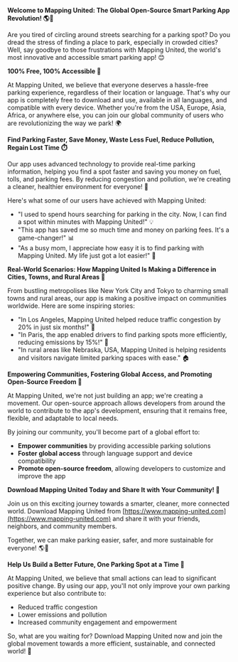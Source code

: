 **Welcome to Mapping United: The Global Open-Source Smart Parking App Revolution! 🌎🚗**

Are you tired of circling around streets searching for a parking spot? Do you dread the stress of finding a place to park, especially in crowded cities? Well, say goodbye to those frustrations with Mapping United, the world's most innovative and accessible smart parking app! 😊

**100% Free, 100% Accessible 🌈**

At Mapping United, we believe that everyone deserves a hassle-free parking experience, regardless of their location or language. That's why our app is completely free to download and use, available in all languages, and compatible with every device. Whether you're from the USA, Europe, Asia, Africa, or anywhere else, you can join our global community of users who are revolutionizing the way we park! 🌍

**Find Parking Faster, Save Money, Waste Less Fuel, Reduce Pollution, Regain Lost Time ⏱️**

Our app uses advanced technology to provide real-time parking information, helping you find a spot faster and saving you money on fuel, tolls, and parking fees. By reducing congestion and pollution, we're creating a cleaner, healthier environment for everyone! 🌿

Here's what some of our users have achieved with Mapping United:

*   "I used to spend hours searching for parking in the city. Now, I can find a spot within minutes with Mapping United!" 💡
*   "This app has saved me so much time and money on parking fees. It's a game-changer!" 📊
*   "As a busy mom, I appreciate how easy it is to find parking with Mapping United. My life just got a lot easier!" 👧

**Real-World Scenarios: How Mapping United Is Making a Difference in Cities, Towns, and Rural Areas 🌆**

From bustling metropolises like New York City and Tokyo to charming small towns and rural areas, our app is making a positive impact on communities worldwide. Here are some inspiring stories:

*   "In Los Angeles, Mapping United helped reduce traffic congestion by 20% in just six months!" 🚗
*   "In Paris, the app enabled drivers to find parking spots more efficiently, reducing emissions by 15%!" 🌸
*   "In rural areas like Nebraska, USA, Mapping United is helping residents and visitors navigate limited parking spaces with ease." 🏠

**Empowering Communities, Fostering Global Access, and Promoting Open-Source Freedom 🌟**

At Mapping United, we're not just building an app; we're creating a movement. Our open-source approach allows developers from around the world to contribute to the app's development, ensuring that it remains free, flexible, and adaptable to local needs.

By joining our community, you'll become part of a global effort to:

*   **Empower communities** by providing accessible parking solutions
*   **Foster global access** through language support and device compatibility
*   **Promote open-source freedom**, allowing developers to customize and improve the app

**Download Mapping United Today and Share It with Your Community! 🚀**

Join us on this exciting journey towards a smarter, cleaner, more connected world. Download Mapping United from [https://www.mapping-united.com](https://www.mapping-united.com) and share it with your friends, neighbors, and community members.

Together, we can make parking easier, safer, and more sustainable for everyone! 🌎💚

**Help Us Build a Better Future, One Parking Spot at a Time 🔨**

At Mapping United, we believe that small actions can lead to significant positive change. By using our app, you'll not only improve your own parking experience but also contribute to:

*   Reduced traffic congestion
*   Lower emissions and pollution
*   Increased community engagement and empowerment

So, what are you waiting for? Download Mapping United now and join the global movement towards a more efficient, sustainable, and connected world! 🌟